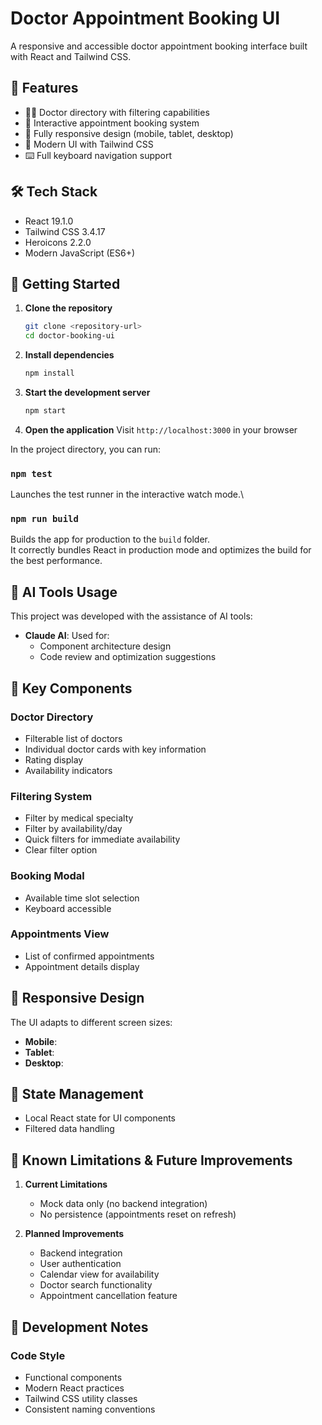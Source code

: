 # Doctor Appointment Booking UI

A responsive and accessible doctor appointment booking interface built with React and Tailwind CSS.

## 🚀 Features

- 👨‍⚕️ Doctor directory with filtering capabilities
- 📅 Interactive appointment booking system
- 📱 Fully responsive design (mobile, tablet, desktop)
- 🎨 Modern UI with Tailwind CSS
- ⌨️ Full keyboard navigation support

## 🛠️ Tech Stack

- React 19.1.0
- Tailwind CSS 3.4.17
- Heroicons 2.2.0
- Modern JavaScript (ES6+)

## 🚀 Getting Started

1. **Clone the repository**
   ```bash
   git clone <repository-url>
   cd doctor-booking-ui
   ```

2. **Install dependencies**
   ```bash
   npm install
   ```

3. **Start the development server**
   ```bash
   npm start
   ```

4. **Open the application**
   Visit `http://localhost:3000` in your browser

In the project directory, you can run:


### `npm test`

Launches the test runner in the interactive watch mode.\

### `npm run build`

Builds the app for production to the `build` folder.\
It correctly bundles React in production mode and optimizes the build for the best performance.

## 🤖 AI Tools Usage

This project was developed with the assistance of AI tools:

- **Claude AI**: Used for:
  - Component architecture design
  - Code review and optimization suggestions


## 🎯 Key Components

### Doctor Directory
- Filterable list of doctors
- Individual doctor cards with key information
- Rating display
- Availability indicators

### Filtering System
- Filter by medical specialty
- Filter by availability/day
- Quick filters for immediate availability
- Clear filter option

### Booking Modal
- Available time slot selection
- Keyboard accessible

### Appointments View
- List of confirmed appointments
- Appointment details display

## 📱 Responsive Design

The UI adapts to different screen sizes:

- **Mobile**:
- **Tablet**:
- **Desktop**:

## 🔄 State Management

- Local React state for UI components
- Filtered data handling

## 🚧 Known Limitations & Future Improvements

1. **Current Limitations**
   - Mock data only (no backend integration)
   - No persistence (appointments reset on refresh)

2. **Planned Improvements**
   - Backend integration
   - User authentication
   - Calendar view for availability
   - Doctor search functionality
   - Appointment cancellation feature

## 📝 Development Notes

### Code Style
- Functional components
- Modern React practices
- Tailwind CSS utility classes
- Consistent naming conventions
